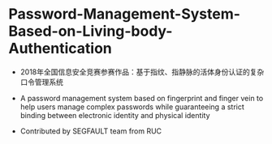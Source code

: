 # Password-Management-System-Based-on-Living-body-Authentication

* 2018年全国信息安全竞赛参赛作品：基于指纹、指静脉的活体身份认证的复杂口令管理系统

* A password management system based on fingerprint and finger vein to help users manage complex passwords while guaranteeing a strict binding between electronic identity and physical identity
* Contributed by SEGFAULT team from RUC
